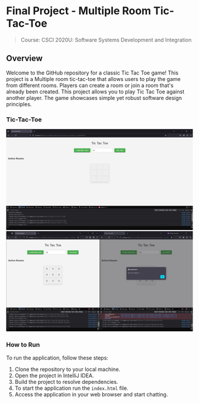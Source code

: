 # Final Project - Multiple Room Tic-Tac-Toe
> Course: CSCI 2020U: Software Systems Development and Integration

## Overview

Welcome to the GitHub repository for a classic Tic Tac Toe game!
This project is a Multiple room tic-tac-toe that allows users to play the game from different rooms.
Players can create a room or join a room that's already been created.
This project allows you to play Tic Tac Toe against another player.
The game showcases simple yet robust software design principles.

### Tic-Tac-Toe
![front page](image%20(2).png)
![front page](image%20(1).png)


### How to Run

To run the application, follow these steps:

1. Clone the repository to your local machine.
2. Open the project in IntelliJ IDEA.
3. Build the project to resolve dependencies.
4. To start the application run the `index.html` file.
5. Access the application in your web browser and start chatting.



